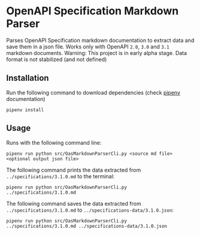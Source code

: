 # OpenAPI Specification Markdown Parser

Parses OpenAPI Specification markdown documentation to extract data and save them in a json file.
Works only with OpenAPI `2.0`, `3.0` and `3.1` markdown documents.
Warning: This project is in early alpha stage. Data format is not stabilized (and not defined)

## Installation

Run the following command to download dependencies (check [pipenv](https://pipenv-fork.readthedocs.io/en/latest/basics.html) documentation)

```
pipenv install
```

## Usage

Runs with the following command line:

```
pipenv run python src/OasMarkdownParserCli.py <source md file> <optional output json file>
```

The following command prints the data extracted from `../specifications/3.1.0.md` to the terminal:

```
pipenv run python src/OasMarkdownParserCli.py ../specifications/3.1.0.md
```

The following command saves the data extracted from `../specifications/3.1.0.md` to `../specifications-data/3.1.0.json`:

```
pipenv run python src/OasMarkdownParserCli.py ../specifications/3.1.0.md ../specifications-data/3.1.0.json
```
